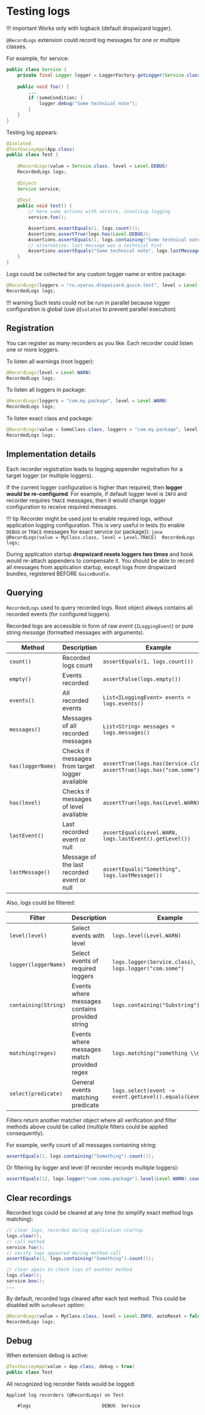 # Testing logs

!!! important
    Works only with logback (default dropwizard logger).

`@RecordLogs` extension could record log messages for one or multiple classes.

For example, for service:

```java
public class Service {
    private final Logger logger = LoggerFactory.getLogger(Service.class);
    
    public void foo() {
        ...
        if (someCondition) {
            logger.debug("Some technical note");
        }
    }
}
```

Testing log appears: 

```java
@Isolated
@TestGucieyApp(App.class)
public class Test {
    
    @RecordLogs(value = Service.class, level = Level.DEBUG)
    RecordedLogs logs;
    
    @Inject
    Service service;
    
    @Test
    public void test() {
        // here some actions with service, involving logging
        service.foo();

        Assertions.assertEquals(1, logs.count());
        Assertions.assertTrue(logs.has(Level.DEBUG));
        Assertions.assertEquals(1, logs.containing("Some technical note").count());
        // alternative: last message was a technical hint
        Assertions.assertEquals("Some technical note", logs.lastMessage());
    }
}
```

Logs could be collected for any custom logger name or entire package:

```java
@RecordLogs(loggers = "ru.vyarus.dropwizard.guice.test", level = Level.TRACE)
RecordedLogs logs;
```

!!! warning
    Such tests could not be run in parallel because logger configuration is global 
    (use `@Isolated` to prevent parallel execution)

## Registration

You can register as many recorders as you like. Each recorder could listen one or more
loggers.

To listen all warnings (root logger):

```java
@RecordLogs(level = Level.WARN)
RecordedLogs logs;
```

To listen all loggers in package:

```java
@RecordLogs(loggers = "com.my.package", level = Level.WARN)
RecordedLogs logs;
```

To listen exact class and package:

```java
@RecordLogs(value = SomeClass.class, loggers = "com.my.package", level = Level.INFO)
RecordedLogs logs;
```

## Implementation details

Each recorder registration leads to logging appender registration for a target logger
(or multiple loggers).

If the current logger configuration is higher than required, then **logger would be
re-configured**. For example, if default logger level is `INFO` and recorder requires `TRACE` messages,
then it would change logger configuration to receive required messages.

!!! tip
    Recorder might be used just to enable required logs, without application
    logging configuration. This is very useful in tests (to enable `DEBUG` or `TRACE`
    messages for exact service (or package)): 
    ```java
    @RecordLogs(value = MyClass.class, level = Level.TRACE) 
    RecordedLogs logs;
    ```

During application startup **dropwizard resets loggers two times** and hook would
re-attach appenders to compensate it. You should be able to record all messages from application startup,
except logs from dropwizard bundles, registered BEFORE `GuiceBundle`.

## Querying

`RecordedLogs` used to query recorded logs. Root object always contains all recorded events
(for configured loggers).

Recorded logs are accessible in form of raw *event* (`ILoggingEvent`) or pure string *message*
(formatted messages with arguments).

| Method            | Description                                     | Example                                                                   |
|-------------------|-------------------------------------------------|---------------------------------------------------------------------------|
| `count()`         | Recorded logs count                             | `assertEquals(1, logs.count())`                                           |
| `empty()`         | Events recorded                                 | `assertFalse(logs.empty())`                                               |
| `events()`        | All recorded events                             | `List<ILoggingEvent> events = logs.events()`                              |
| `messages()`      | Messages of all recorded messages               | `List<String> messages = logs.messages()`                                 |
| `has(loggerName)` | Checks if messages from target logger available | `assertTrue(logs.has(Service.class))`, `assertTrue(logs.has("com.some"))` |
| `has(level)`      | Checks if messages of level available           | `assertTrue(logs.has(Level.WARN))`                                        |
| `lastEvent()`     | Last recorded event or null                     | `assertEquals(Level.WARN, logs.lastEvent().getLevel())`                   |
| `lastMessage()`   | Message of the last recorded event or null      | `assertEquals("Something", logs.lastMessage())`                           |

Also, logs could be filtered:

| Filter               | Description                                    | Example                                                      |
|----------------------|------------------------------------------------|--------------------------------------------------------------|
| `level(level)`       | Select events with level                       | `logs.level(Level.WARN)`                                     |
| `logger(loggerName)` | Select events of required loggers              | `logs.logger(Service.class)`, `logs.logger("com.some")`     |
| `containing(String)` | Events where messages contains provided string | `logs.containing("Substring")`                               |
| `matching(regex)`    | Events where messages match provided regex     | `logs.matching("something \\d+")`                            |
| `select(predicate)`  | General events matching predicate              | `logs.select(event -> event.getLevel().equals(Level.TRACE))` |

Filters return another matcher object where all verification and filter methods above could be called
(multiple filters could be applied consequently).

For example, verify count of all messages containing string:

```java
assertEquals(1, logs.containing("Something").count());
```

Or filtering by logger and level (if recorder records multiple loggers):

```java
assertEquals(12, logs.logger("com.some.package").level(Level.WARN).count())
```


## Clear recordings

Recorded logs could be cleared at any time (to simplify exact method logs matching):

```java
// clear logs, recorded during application startup
logs.clear();
// call method
service.foo();
// verify logs appeared during method call
assertEquals(1, logs.containing("Something").count());

// clear again to check logs of another method
logs.clear();
service.boo();
...
```

By default, recorded logs cleared after each test method. 
This could be disabled with `autoReset` option:

```java
@RecordLogs(value = MyClass.class, level = Level.INFO, autoReset = false) 
RecordedLogs logs;
```

## Debug

When extension debug is active:

```java
@TestGucieyApp(value = App.class, debug = true)
public class Test 
```

All recognized log recorder fields would be logged:

```
Applied log recorders (@RecordLogs) on Test

	#logs                          DEBUG  Service
```
